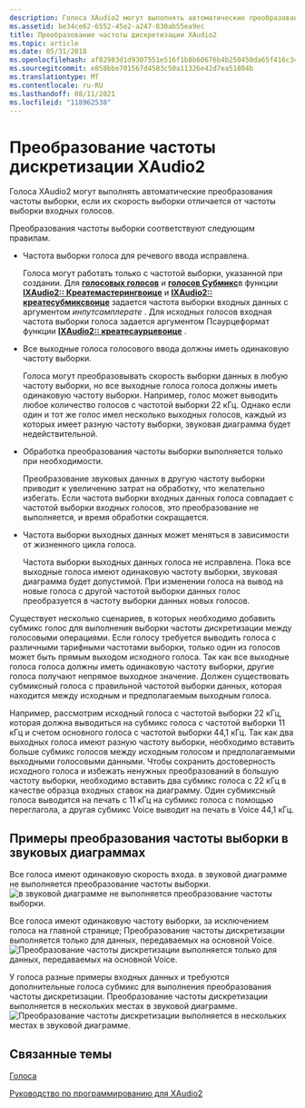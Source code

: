 ```yaml
---
description: Голоса XAudio2 могут выполнять автоматические преобразования частоты выборки, если их скорость выборки отличается от частоты выборки входных голосов.
ms.assetid: be34ce62-6552-45e2-a247-830ab55ea9ec
title: Преобразование частоты дискретизации XAudio2
ms.topic: article
ms.date: 05/31/2018
ms.openlocfilehash: af82983d1d9307551e516f1b8b60676b4b250450da65f416c340446c5a906f99
ms.sourcegitcommit: e858bbe701567d4583c50a11326e42d7ea51804b
ms.translationtype: MT
ms.contentlocale: ru-RU
ms.lasthandoff: 08/11/2021
ms.locfileid: "118962538"
---
```

# <a name="xaudio2-sample-rate-conversions"></a>Преобразование частоты дискретизации XAudio2

Голоса XAudio2 могут выполнять автоматические преобразования частоты выборки, если их скорость выборки отличается от частоты выборки входных голосов.

Преобразования частоты выборки соответствуют следующим правилам.

-   Частота выборки голоса для речевого ввода исправлена.

    Голоса могут работать только с частотой выборки, указанной при создании. Для [**голосовых голосов**](/windows/desktop/api/xaudio2/nn-xaudio2-ixaudio2masteringvoice) и [**голосов Субмикс**](/windows/desktop/api/xaudio2/nn-xaudio2-ixaudio2submixvoice)в функции [**IXAudio2:: Креатемастерингвоице**](/windows/win32/api/xaudio2/nf-xaudio2-ixaudio2-createmasteringvoice) и [**IXAudio2:: креатесубмиксвоице**](/windows/win32/api/xaudio2/nf-xaudio2-ixaudio2-createsubmixvoice) задается частота выборки входных данных с аргументом *инпутсамплерате* . Для исходных голосов входная частота выборки голоса задается аргументом Псаурцеформат функции [**IXAudio2:: креатесаурцевоице**](/windows/win32/api/xaudio2/nf-xaudio2-ixaudio2-createsourcevoice) .

-   Все выходные голоса голосового ввода должны иметь одинаковую частоту выборки.

    Голоса могут преобразовывать скорость выборки данных в любую частоту выборки, но все выходные голоса голоса должны иметь одинаковую частоту выборки. Например, голос может выводить любое количество голосов с частотой выборки 22 кГц. Однако если один и тот же голос имел несколько выходных голосов, каждый из которых имеет разную частоту выборки, звуковая диаграмма будет недействительной.

-   Обработка преобразования частоты выборки выполняется только при необходимости.

    Преобразование звуковых данных в другую частоту выборки приводит к увеличению затрат на обработку, что желательно избегать. Если частота выборки входных данных голоса совпадает с частотой выборки входных голосов, это преобразование не выполняется, и время обработки сокращается.

-   Частота выборки выходных данных может меняться в зависимости от жизненного цикла голоса.

    Частота выборки выходных данных голоса не исправлена. Пока все выходные голоса имеют одинаковую частоту выборки, звуковая диаграмма будет допустимой. При изменении голоса на вывод на новые голоса с другой частотой выборки данных голос преобразуется в частоту выборки данных новых голосов.

Существует несколько сценариев, в которых необходимо добавить субмикс голос для выполнения выборки частоты дискретизации между голосовыми операциями. Если голосу требуется выводить голоса с различными тарифными частотами выборки, только один из голосов может быть прямым выходом исходного голоса. Так как все выходные голоса голоса должны иметь одинаковую частоту выборки, другие голоса получают непрямое выходное значение. Должен существовать субмиксный голоса с правильной частотой выборки данных, которая находится между исходным и предполагаемым выходным голоса.

Например, рассмотрим исходный голоса с частотой выборки 22 кГц, которая должна выводиться на субмикс голоса с частотой выборки 11 кГц и счетом основного голоса с частотой выборки 44,1 кГц. Так как два выходных голоса имеют разную частоту выборки, необходимо вставить больше субмикс голосов между исходным голосом и предполагаемыми выходными голосовыми данными. Чтобы сохранить достоверность исходного голоса и избежать ненужных преобразований в большую частоту выборки, необходимо вставить два субмикс голоса с 22 кГц в качестве образца входных ставок на диаграмму. Один субмиксный голоса выводится на печать с 11 кГц на субмикс голоса с помощью переглагола, а другая субмикс Voice выводит на печать в Voice 44,1 кГц.

## <a name="examples-of-sample-rate-conversion-in-audio-graphs"></a>Примеры преобразования частоты выборки в звуковых диаграммах

Все голоса имеют одинаковую скорость входа. в звуковой диаграмме не выполняется преобразование частоты выборки.![в звуковой диаграмме не выполняется преобразование частоты выборки.](images/xaudio2-sample-rate-conversions-1.png)

Все голоса имеют одинаковую частоту выборки, за исключением голоса на главной странице; Преобразование частоты дискретизации выполняется только для данных, передаваемых на основной Voice. ![Преобразование частоты дискретизации выполняется только для данных, передаваемых на основной Voice.](images/xaudio2-sample-rate-conversions-2.png)

У голоса разные примеры входных данных и требуются дополнительные голоса субмикс для выполнения преобразования частоты дискретизации. Преобразование частоты дискретизации выполняется в нескольких местах в звуковой диаграмме. ![Преобразование частоты дискретизации выполняется в нескольких местах в звуковой диаграмме.](images/xaudio2-sample-rate-conversions-3.png)

## <a name="related-topics"></a>Связанные темы

<dl> <dt>

[Голоса](voices.md)
</dt> <dt>

[Руководство по программированию для XAudio2](programming-guide.md)
</dt> </dl>

 

 
